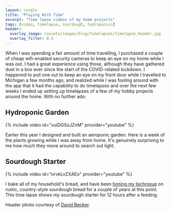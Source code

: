 ```yaml
---
layout: single
title: "Playing With Time"
excerpt: "Time lapse videos of my home projects"
tags: [video, timelapse, sourdough, hydroponics]
header:
  overlay_image: /assets/images/blog/timelapses/timelapse_header.jpg
  overlay_filter: 0.5
---
```


When I was spending a fair amount of time travelling, I purchased a couple of cheap wifi-enabled security cameras to keep an eye on my home while I was out.  I had a great experience using those, although they have gathered dust in a box ever since the start of the COVID-related lockdown.  I happened to pull one out to keep an eye on my front door while I travelled to Michigan a few months ago, and realized while I was fooling around with the app that it had the capability to do timelapses and over the next few weeks I ended up setting up timelapses of a few of my hobby projects around the home.  With no further ado:

## Hydroponic Garden

{% include video id="vuiDGSzJZnM" provider="youtube" %}

Earlier this year I designed and built an aeroponic garden.  Here is a week of the plants growing while I was away from home.  It's genuinely surprising to me how much they move around to search out light.

## Sourdough Starter

{% include video id="orvkLvZXAEo" provider="youtube" %}

I bake all of my household's bread, and have been [honing my technique](/pages/sourdough/) on rustic, country-style sourdough bread for a couple of years at this point.  This time lapse shows my sourdough starter for 12 hours after a feeding.

Header photo courtesy of [David Becker](https://unsplash.com/@beckerworks).
